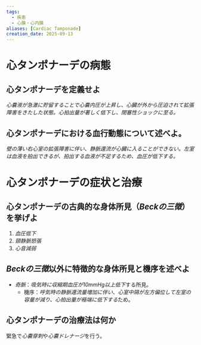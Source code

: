 ```yaml
---
tags:
  - 疾患
  - 心膜・心内膜
aliases: [Cardiac Tamponade]
creation_date: 2025-09-13
---
```

# 心タンポナーデの病態
## 心タンポナーデを定義せよ
*心嚢液が急激に貯留することで心嚢内圧が上昇し、心臓が外から圧迫されて拡張障害をきたした状態。心拍出量が著しく低下し、閉塞性ショックに至る。*

## 心タンポナーデにおける血行動態について述べよ。
*壁の薄い右心室の拡張障害に伴い、静脈還流が心臓に入ることができない。左室は血液を拍出できるが、拍出する血液が不足するため、血圧が低下する。*

# 心タンポナーデの症状と治療
## 心タンポナーデの古典的な身体所見（*Beckの三徴*）を挙げよ
1. *血圧低下*
2. *頸静脈怒張*
3. *心音減弱*

## *Beckの三徴*以外に特徴的な身体所見と機序を述べよ
- *奇脈*：*吸気時に収縮期血圧が10mmHg以上低下*する所見。
	- 機序：*呼気時の静脈還流量増加に伴い、心室中隔が左方偏位して左室の容量が減り、心拍出量が極端に低下する*ため。

## 心タンポナーデの治療法は何か
緊急で*心嚢穿刺*や*心嚢ドレナージ*を行う。